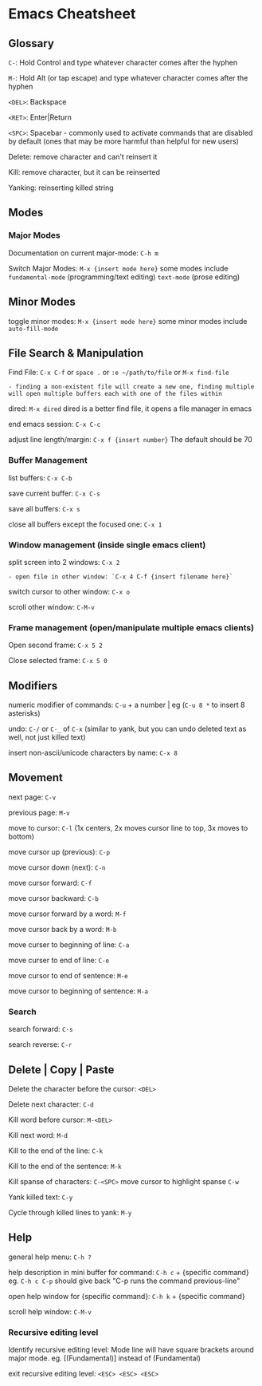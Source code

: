 # Emacs Cheatsheet

## Glossary

  `C-`: Hold Control and type whatever character comes after the hyphen
  
  `M-`: Hold Alt (or tap escape) and type whatever character comes after the hyphen

  `<DEL>`: Backspace
  
  `<RET>`: Enter|Return

  `<SPC>`: Spacebar - commonly used to activate commands that are disabled by default (ones that may be more harmful than helpful for new users)

  Delete: remove character and can't reinsert it
 
  Kill: remove character, but it can be reinserted
 
  Yanking: reinserting killed string

## Modes

### Major Modes

Documentation on current major-mode: `C-h m`

Switch Major Modes: `M-x {insert mode here}` some modes include `fundamental-mode` (programming/text editing) `text-mode` (prose editing)

## Minor Modes

toggle minor modes: `M-x {insert mode here}` some minor modes include `auto-fill-mode`

## File Search & Manipulation

  Find File: `C-x C-f` or `space .` or `:e ~/path/to/file` or `M-x find-file`
  
    - finding a non-existent file will create a new one, finding multiple will open multiple buffers each with one of the files within

  dired: `M-x dired` dired is a better find file, it opens a file manager in emacs
  
  end emacs session: `C-x C-c`
  
  adjust line length/margin: `C-x f {insert number}` The default should be 70

  ### Buffer Management

  list buffers: `C-x C-b`

  save current buffer: `C-x C-s`

  save all buffers: `C-x s`

  close all buffers except the focused one: `C-x 1`
  
  ### Window management (inside single emacs client)
  
  split screen into 2 windows: `C-x 2`
  
    - open file in other window: `C-x 4 C-f {insert filename here}`
  
  switch cursor to other window: `C-x o`
  
  scroll other window: `C-M-v`
  
  ### Frame management (open/manipulate multiple emacs clients)
  
  Open second frame: `C-x 5 2`
  
  Close selected frame: `C-x 5 0`
 

## Modifiers

  numeric modifier of commands: `C-u` + a number | eg (`C-u 8 *` to insert 8 asterisks)
  
  undo: `C-/` or `C-_` of `C-x` (similar to yank, but you can undo deleted text as well, not just killed text)
  
  insert non-ascii/unicode characters by name: `C-x 8`

## Movement
  
  next page: `C-v`
  
  previous page: `M-v`
  
  move to cursor: `C-l` (1x centers, 2x moves cursor line to top, 3x moves to bottom)
  
  move cursor up (previous): `C-p`
  
  move cursor down (next): `C-n`
  
  move cursor forward: `C-f`
  
  move cursor backward: `C-b`
  
  move cursor forward by a word: `M-f`
  
  move cursor back by a word: `M-b`
  
  move curser to beginning of line: `C-a`
  
  move curser to end of line: `C-e`
  
  move cursor to end of sentence: `M-e`
  
  move cursor to beginning of sentence: `M-a`
  
  ### Search
  
  search forward: `C-s`
  
  search reverse: `C-r`
  
## Delete | Copy | Paste
  
  Delete the character before the cursor: `<DEL>`
  
  Delete next character: `C-d`
  
  Kill word before cursor: `M-<DEL>`
  
  Kill next word: `M-d`
  
  Kill to the end of the line: `C-k`
  
  Kill to the end of the sentence: `M-k`
  
  Kill spanse of characters: `C-<SPC>` move cursor to highlight spanse `C-w`
  
  Yank killed text: `C-y`
  
  Cycle through killed lines to yank: `M-y`
  
## Help

  general help menu: `C-h ?`
  
  help description in mini buffer for command: `C-h c` + {specific command} eg. `C-h c C-p` should give back "C-p runs the command previous-line"

  open help window for {specific command}: `C-h k` + {specific command}

  scroll help window: `C-M-v`
  
### Recursive editing level
  
  Identify recursive editing level: Mode line will have square brackets around major mode. eg. [(Fundamental)] instead of (Fundamental)
  
  exit recursive editing level: `<ESC> <ESC> <ESC>`

